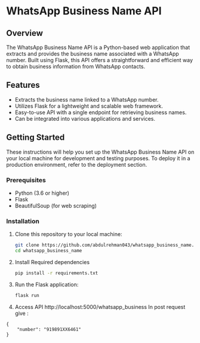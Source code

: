 # WhatsApp Business Name API

## Overview

The WhatsApp Business Name API is a Python-based web application that extracts and provides the business name associated with a WhatsApp number. Built using Flask, this API offers a straightforward and efficient way to obtain business information from WhatsApp contacts.

## Features

- Extracts the business name linked to a WhatsApp number.
- Utilizes Flask for a lightweight and scalable web framework.
- Easy-to-use API with a single endpoint for retrieving business names.
- Can be integrated into various applications and services.

## Getting Started

These instructions will help you set up the WhatsApp Business Name API on your local machine for development and testing purposes. To deploy it in a production environment, refer to the deployment section.

### Prerequisites

- Python (3.6 or higher)
- Flask
- BeautifulSoup (for web scraping)

### Installation

1. Clone this repository to your local machine:

   ```bash
   git clone https://github.com/abdulrehman043/whatsapp_business_name.git
   cd whatsapp_business_name
2. Install Required dependencies
   ```bash
   pip install -r requirements.txt
3. Run the Flask application:
   ```bash
   flask run
4. Access API
   http://localhost:5000/whatsapp_business
In post request give :
```
{
    "number": "919891XX6461"
}




